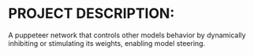 # PROJECT DESCRIPTION:

A puppeteer network that controls other models behavior by dynamically inhibiting or stimulating its weights, enabling model steering.